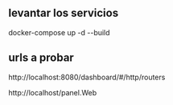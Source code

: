 ## levantar los servicios
docker-compose up -d --build

## urls a probar

http://localhost:8080/dashboard/#/http/routers

http://localhost/panel.Web


